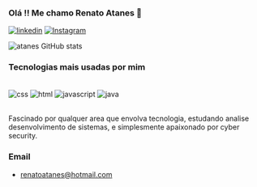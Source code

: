 ### Olá !! Me chamo Renato Atanes 👋

[![linkedin](https://img.shields.io/badge/LinkedIn-0077B5?style=for-the-badge&logo=linkedin&logoColor=white)](https://www.linkedin.com/in/renato-atanes-4171471aa/)
[![Instagram](https://img.shields.io/badge/Instagram-E4405F?style=for-the-badge&logo=instagram&logoColor=white)](https://www.instagram.com/renatoatanes_/)

![atanes GitHub stats](https://github-readme-stats.vercel.app/api?username=renatoatanes&show_icons=true&theme=dark)

### Tecnologias mais usadas por mim 

<div style= "display: inline_block" ><br/>


<img Align="center" alt="css" src="https://img.shields.io/badge/CSS-239120?&style=for-the-badge&logo=css3&logoColor=white" />
<img Align="center" alt="html" src="https://img.shields.io/badge/HTML-239120?style=for-the-badge&logo=html5&logoColor=white" />
<img Align="center" alt="javascript" src="https://img.shields.io/badge/JavaScript-323330?style=for-the-badge&logo=javascript&logoColor=F7DF1E" />
<img Align="center" alt="java" src="https://img.shields.io/badge/Java-ED8B00?style=for-the-badge&logo=openjdk&logoColor=white" />
</div><br/>

Fascinado por qualquer area que envolva tecnologia, estudando analise desenvolvimento de sistemas, e simplesmente apaixonado por cyber security.

### Email

- renatoatanes@hotmail.com
